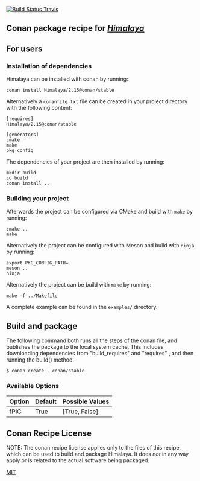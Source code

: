 [![Build Status Travis](https://travis-ci.org/conan-hep/conan-himalaya.svg)](https://travis-ci.org/conan-hep/conan-himalaya)

## Conan package recipe for [*Himalaya*](https://github.com/Himalaya-Library)


## For users

### Installation of dependencies

Himalaya can be installed with conan by running:

    conan install Himalaya/2.15@conan/stable

Alternatively a `conanfile.txt` file can be created in your project
directory with the following content:

    [requires]
    Himalaya/2.15@conan/stable

    [generators]
    cmake
    make
    pkg_config

The dependencies of your project are then installed by running:

    mkdir build
    cd build
    conan install ..

### Building your project

Afterwards the project can be configured via CMake and build with
`make` by running:

    cmake ..
    make

Alternatively the project can be configured with Meson and build with
`ninja` by running:

    export PKG_CONFIG_PATH=.
    meson ..
    ninja

Alternatively the project can be build with `make` by running:

    make -f ../Makefile

A complete example can be found in the `examples/` directory.


## Build and package

The following command both runs all the steps of the conan file, and
publishes the package to the local system cache.  This includes
downloading dependencies from "build_requires" and "requires" , and
then running the build() method.

    $ conan create . conan/stable


### Available Options

| Option        | Default          | Possible Values                          |
| ------------- |------------------|------------------------------------------|
| fPIC          | True             |  [True, False]                           |


## Conan Recipe License

NOTE: The conan recipe license applies only to the files of this
recipe, which can be used to build and package Himalaya.  It does *not* in
any way apply or is related to the actual software being packaged.

[MIT](LICENSE)
